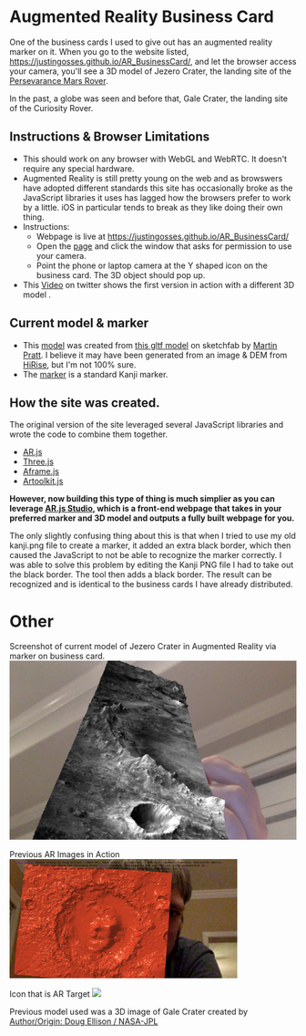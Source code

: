 # Augmented Reality Business Card
One of the business cards I used to give out has an augmented reality marker on it. When you go to the website listed, <a href="https://justingosses.github.io/AR_BusinessCard/">https://justingosses.github.io/AR_BusinessCard/</a>, and let the browser access your camera, you'll see a 3D model of Jezero Crater, the landing site of the <a href="https://mars.nasa.gov/mars2020/">Persevarance Mars Rover</a>. 

In the past, a globe was seen and before that, Gale Crater, the landing site of the Curiosity Rover.

## Instructions & Browser Limitations
- This should work on any browser with WebGL and WebRTC. It doesn't require any special hardware. 
- Augmented Reality is still pretty young on the web and as browswers have adopted different standards this site has occasionally broke as the JavaScript libraries it uses has lagged how the browsers prefer to work by a little. iOS in particular tends to break as they like doing their own thing. 
- Instructions:
  - Webpage is live at <a href="https://justingosses.github.io/AR_BusinessCard/">https://justingosses.github.io/AR_BusinessCard/</a>
  - Open the <a href="https://justingosses.github.io/AR_BusinessCard/">page</a> and click the window that asks for permission to use your camera.
  - Point the phone or laptop camera at the Y shaped icon on the business card. The 3D object should pop up. 
- This <a href="https://twitter.com/JustinGosses/status/848636777028096001">Video</a> on twitter shows the first version in action with a different 3D model . 

## Current model & marker
- This <a href="https://github.com/JustinGOSSES/AR_BusinessCard/blob/main/assets/asset.gltf">model</a> was created from <a href="https://sketchfab.com/3d-models/jezero-crater-ctx-dtm-5e1c1400fbc844979cebc894889088a2">this gltf model</a> on sketchfab by <a href="https://martinjpratt.wordpress.com/
">Martin Pratt</a>. I believe it may have been generated from an image & DEM from <a href="https://www.uahirise.org/results.php?keyword=Jezero&order=release_date&submit=Search">HiRise</a>, but I'm not 100% sure. 
- The <a href="https://github.com/JustinGOSSES/AR_BusinessCard/blob/main/assets/marker.patt">marker</a> is a standard Kanji marker.

## How the site was created.
The original version of the site leveraged several JavaScript libraries and wrote the code to combine them together. 
- <a href="https://github.com/jeromeetienne/AR.js">AR.js</a>
- <a href="https://threejs.org/">Three.js</a>
- <a href="https://aframe.io/">Aframe.js
- <a href="https://github.com/artoolkit/jsartoolkit5">Artoolkit.js</a>

<b>However, now building this type of thing is much simplier as you can leverage <a href="https://ar-js-org.github.io/studio/pages/marker/index.html">AR.js Studio</a>, which is a front-end webpage that takes in your preferred marker and 3D model and outputs a fully built webpage for you.</b>

The only slightly confusing thing about this is that when I tried to use my old kanji.png file to create a marker, it added an extra black border, which then caused the JavaScript to not be able to recognize the marker correctly. I was able to solve this problem by editing the Kanji PNG file I had to take out the black border. The tool then adds a black border. The result can be recognized and is identical to the business cards I have already distributed. 


# Other

Screenshot of current model of Jezero Crater in Augmented Reality via marker on business card.
<img src="https://github.com/JustinGOSSES/AR_BusinessCard/blob/main/assets/Jezero_Crater_ar_screenshot.png" width="800">

Previous AR Images in Action
<img src="https://github.com/JustinGOSSES/AR_BusinessCard/blob/main/development_tests_and_unused_currently_assets/old/images/Screen%20Shot%202017-04-01%20at%209.39.35%20PM.png" width="400">

Icon that is AR Target 
<img src="https://stemkoski.github.io/AR-Examples/markers/kanji.png" width="100">

Previous model used was a 3D image of Gale Crater created by <a href="https://nasa3d.arc.nasa.gov/detail/gale-crater">Author/Origin: Doug Ellison / NASA-JPL</a>
